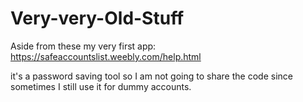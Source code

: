 # Very-very-Old-Stuff

Aside from these my very first app:
https://safeaccountslist.weebly.com/help.html

it's a password saving tool so I am not going to share the code since sometimes I still use it for dummy accounts.
